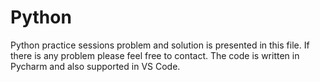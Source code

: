# Python
Python practice sessions problem and solution is presented in this file. If there is any problem please feel free to contact. The code is written in Pycharm and also supported in VS Code.

